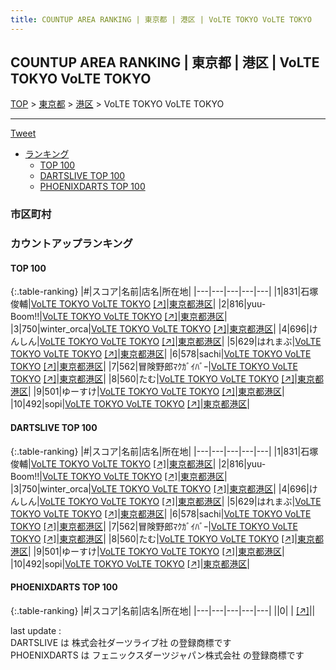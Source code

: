 ```yaml
---
title: COUNTUP AREA RANKING | 東京都 | 港区 | VoLTE TOKYO VoLTE TOKYO
---
```

## COUNTUP AREA RANKING | 東京都 | 港区 | VoLTE TOKYO VoLTE TOKYO

[TOP](/darts/rank/) > [東京都](/darts/rank/東京都/) > [港区](/darts/rank/東京都/港区/) > VoLTE TOKYO VoLTE TOKYO

___

<a href="https://twitter.com/share?ref_src=twsrc%5Etfw" data-text="COUNTUP AREA RANKING | 東京都港区VoLTE TOKYO VoLTE TOKYO" class="twitter-share-button" data-hashtags="DARTSLIVE,PHOENIXDARTS,darts,ダーツ" data-show-count="false">Tweet</a>

* [ランキング](#カウントアップランキング)
    * [TOP 100](#top-100)
    * [DARTSLIVE TOP 100](#dartslive-top-100)
    * [PHOENIXDARTS TOP 100](#phoenixdarts-top-100)

### 市区町村

<ul>

</ul>

### カウントアップランキング

#### TOP 100



{:.table-ranking}
|#|スコア|名前|店名|所在地|
|---|---|---|---|---|
|1|831|<span class="rank-name-dl">石塚 俊輔</span>|<a href="/darts/rank/shops/36edfe55e2752d48b21333aee1bd51e4.html">VoLTE TOKYO VoLTE TOKYO</a> <a href="https://search.dartslive.com/jp/shop/36edfe55e2752d48b21333aee1bd51e4">[↗]</a>|<a href="/darts/rank/東京都/港区">東京都港区</a>|
|2|816|<span class="rank-name-dl">yuu-　Boom!!</span>|<a href="/darts/rank/shops/36edfe55e2752d48b21333aee1bd51e4.html">VoLTE TOKYO VoLTE TOKYO</a> <a href="https://search.dartslive.com/jp/shop/36edfe55e2752d48b21333aee1bd51e4">[↗]</a>|<a href="/darts/rank/東京都/港区">東京都港区</a>|
|3|750|<span class="rank-name-dl">winter_orca</span>|<a href="/darts/rank/shops/36edfe55e2752d48b21333aee1bd51e4.html">VoLTE TOKYO VoLTE TOKYO</a> <a href="https://search.dartslive.com/jp/shop/36edfe55e2752d48b21333aee1bd51e4">[↗]</a>|<a href="/darts/rank/東京都/港区">東京都港区</a>|
|4|696|<span class="rank-name-dl">けんしん</span>|<a href="/darts/rank/shops/36edfe55e2752d48b21333aee1bd51e4.html">VoLTE TOKYO VoLTE TOKYO</a> <a href="https://search.dartslive.com/jp/shop/36edfe55e2752d48b21333aee1bd51e4">[↗]</a>|<a href="/darts/rank/東京都/港区">東京都港区</a>|
|5|629|<span class="rank-name-dl">はれまぶ</span>|<a href="/darts/rank/shops/36edfe55e2752d48b21333aee1bd51e4.html">VoLTE TOKYO VoLTE TOKYO</a> <a href="https://search.dartslive.com/jp/shop/36edfe55e2752d48b21333aee1bd51e4">[↗]</a>|<a href="/darts/rank/東京都/港区">東京都港区</a>|
|6|578|<span class="rank-name-dl">sachi</span>|<a href="/darts/rank/shops/36edfe55e2752d48b21333aee1bd51e4.html">VoLTE TOKYO VoLTE TOKYO</a> <a href="https://search.dartslive.com/jp/shop/36edfe55e2752d48b21333aee1bd51e4">[↗]</a>|<a href="/darts/rank/東京都/港区">東京都港区</a>|
|7|562|<span class="rank-name-dl">冒険野郎ﾏｸｶﾞｲﾊﾞｰ</span>|<a href="/darts/rank/shops/36edfe55e2752d48b21333aee1bd51e4.html">VoLTE TOKYO VoLTE TOKYO</a> <a href="https://search.dartslive.com/jp/shop/36edfe55e2752d48b21333aee1bd51e4">[↗]</a>|<a href="/darts/rank/東京都/港区">東京都港区</a>|
|8|560|<span class="rank-name-dl">たむ</span>|<a href="/darts/rank/shops/36edfe55e2752d48b21333aee1bd51e4.html">VoLTE TOKYO VoLTE TOKYO</a> <a href="https://search.dartslive.com/jp/shop/36edfe55e2752d48b21333aee1bd51e4">[↗]</a>|<a href="/darts/rank/東京都/港区">東京都港区</a>|
|9|501|<span class="rank-name-dl">ゆーすけ</span>|<a href="/darts/rank/shops/36edfe55e2752d48b21333aee1bd51e4.html">VoLTE TOKYO VoLTE TOKYO</a> <a href="https://search.dartslive.com/jp/shop/36edfe55e2752d48b21333aee1bd51e4">[↗]</a>|<a href="/darts/rank/東京都/港区">東京都港区</a>|
|10|492|<span class="rank-name-dl">sopi</span>|<a href="/darts/rank/shops/36edfe55e2752d48b21333aee1bd51e4.html">VoLTE TOKYO VoLTE TOKYO</a> <a href="https://search.dartslive.com/jp/shop/36edfe55e2752d48b21333aee1bd51e4">[↗]</a>|<a href="/darts/rank/東京都/港区">東京都港区</a>|


#### DARTSLIVE TOP 100



{:.table-ranking}
|#|スコア|名前|店名|所在地|
|---|---|---|---|---|
|1|831|<span class="rank-name-dl">石塚 俊輔</span>|<a href="/darts/rank/shops/36edfe55e2752d48b21333aee1bd51e4.html">VoLTE TOKYO VoLTE TOKYO</a> <a href="https://search.dartslive.com/jp/shop/36edfe55e2752d48b21333aee1bd51e4">[↗]</a>|<a href="/darts/rank/東京都/港区">東京都港区</a>|
|2|816|<span class="rank-name-dl">yuu-　Boom!!</span>|<a href="/darts/rank/shops/36edfe55e2752d48b21333aee1bd51e4.html">VoLTE TOKYO VoLTE TOKYO</a> <a href="https://search.dartslive.com/jp/shop/36edfe55e2752d48b21333aee1bd51e4">[↗]</a>|<a href="/darts/rank/東京都/港区">東京都港区</a>|
|3|750|<span class="rank-name-dl">winter_orca</span>|<a href="/darts/rank/shops/36edfe55e2752d48b21333aee1bd51e4.html">VoLTE TOKYO VoLTE TOKYO</a> <a href="https://search.dartslive.com/jp/shop/36edfe55e2752d48b21333aee1bd51e4">[↗]</a>|<a href="/darts/rank/東京都/港区">東京都港区</a>|
|4|696|<span class="rank-name-dl">けんしん</span>|<a href="/darts/rank/shops/36edfe55e2752d48b21333aee1bd51e4.html">VoLTE TOKYO VoLTE TOKYO</a> <a href="https://search.dartslive.com/jp/shop/36edfe55e2752d48b21333aee1bd51e4">[↗]</a>|<a href="/darts/rank/東京都/港区">東京都港区</a>|
|5|629|<span class="rank-name-dl">はれまぶ</span>|<a href="/darts/rank/shops/36edfe55e2752d48b21333aee1bd51e4.html">VoLTE TOKYO VoLTE TOKYO</a> <a href="https://search.dartslive.com/jp/shop/36edfe55e2752d48b21333aee1bd51e4">[↗]</a>|<a href="/darts/rank/東京都/港区">東京都港区</a>|
|6|578|<span class="rank-name-dl">sachi</span>|<a href="/darts/rank/shops/36edfe55e2752d48b21333aee1bd51e4.html">VoLTE TOKYO VoLTE TOKYO</a> <a href="https://search.dartslive.com/jp/shop/36edfe55e2752d48b21333aee1bd51e4">[↗]</a>|<a href="/darts/rank/東京都/港区">東京都港区</a>|
|7|562|<span class="rank-name-dl">冒険野郎ﾏｸｶﾞｲﾊﾞｰ</span>|<a href="/darts/rank/shops/36edfe55e2752d48b21333aee1bd51e4.html">VoLTE TOKYO VoLTE TOKYO</a> <a href="https://search.dartslive.com/jp/shop/36edfe55e2752d48b21333aee1bd51e4">[↗]</a>|<a href="/darts/rank/東京都/港区">東京都港区</a>|
|8|560|<span class="rank-name-dl">たむ</span>|<a href="/darts/rank/shops/36edfe55e2752d48b21333aee1bd51e4.html">VoLTE TOKYO VoLTE TOKYO</a> <a href="https://search.dartslive.com/jp/shop/36edfe55e2752d48b21333aee1bd51e4">[↗]</a>|<a href="/darts/rank/東京都/港区">東京都港区</a>|
|9|501|<span class="rank-name-dl">ゆーすけ</span>|<a href="/darts/rank/shops/36edfe55e2752d48b21333aee1bd51e4.html">VoLTE TOKYO VoLTE TOKYO</a> <a href="https://search.dartslive.com/jp/shop/36edfe55e2752d48b21333aee1bd51e4">[↗]</a>|<a href="/darts/rank/東京都/港区">東京都港区</a>|
|10|492|<span class="rank-name-dl">sopi</span>|<a href="/darts/rank/shops/36edfe55e2752d48b21333aee1bd51e4.html">VoLTE TOKYO VoLTE TOKYO</a> <a href="https://search.dartslive.com/jp/shop/36edfe55e2752d48b21333aee1bd51e4">[↗]</a>|<a href="/darts/rank/東京都/港区">東京都港区</a>|


#### PHOENIXDARTS TOP 100



{:.table-ranking}
|#|スコア|名前|店名|所在地|
|---|---|---|---|---|
||0|<span class="rank-name-dl"> </span>|<a href="/darts/rank/shops/.html"></a> <a href="">[↗]</a>|<a href="/darts/rank//"></a>|


<div class="footer border-top border-gray-light mt-5 pt-3 text-right text-gray">
    last update : <span style="font-weight: italic" id="foot_last_modified"></span><br />
    DARTSLIVE は 株式会社ダーツライブ社 の登録商標です<br />
    PHOENIXDARTS は フェニックスダーツジャパン株式会社 の登録商標です<br />
</div>

<script src="https://cdnjs.cloudflare.com/ajax/libs/jquery.tablesorter/2.31.3/js/jquery.tablesorter.min.js" integrity="sha512-qzgd5cYSZcosqpzpn7zF2ZId8f/8CHmFKZ8j7mU4OUXTNRd5g+ZHBPsgKEwoqxCtdQvExE5LprwwPAgoicguNg==" crossorigin="anonymous" referrerpolicy="no-referrer"></script>
<link rel="stylesheet" href="https://cdnjs.cloudflare.com/ajax/libs/jquery.tablesorter/2.31.3/css/theme.default.min.css" integrity="sha512-wghhOJkjQX0Lh3NSWvNKeZ0ZpNn+SPVXX1Qyc9OCaogADktxrBiBdKGDoqVUOyhStvMBmJQ8ZdMHiR3wuEq8+w==" crossorigin="anonymous" referrerpolicy="no-referrer" />
<script>
$(function() {
    $(".table-ranking").tablesorter({sortList:[[0, 0]]});
    $("#foot_last_modified").text(formatDate(new Date(document.lastModified), 'yyyy-MM-dd HH:mm:ss'));
});
</script>

<script async src="https://platform.twitter.com/widgets.js" charset="utf-8"></script>